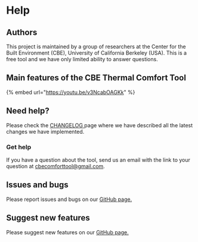 # Help

## Authors

This project is maintained by a group of researchers at the Center for the Built Environment (CBE), University of California Berkeley (USA). This is a free tool and we have only limited ability to answer questions.

## Main features of the CBE Thermal Comfort Tool

{% embed url="https://youtu.be/v3NcabOAGKk" %}

## Need help?

Please check the [CHANGELOG ](../changelog/changelog.md)page where we have described all the latest changes we have implemented.

### Get help

If you have a question about the tool, send us an email with the link to your question at [cbecomforttool@gmail.com](mailto:cbecomforttool@gmail.com).

## Issues and bugs

Please report issues and bugs on our [GitHub page.](https://github.com/CenterForTheBuiltEnvironment/comfort\_tool/issues)

## Suggest new features

Please suggest new features on our [GitHub page.](https://github.com/CenterForTheBuiltEnvironment/comfort\_tool/issues)
